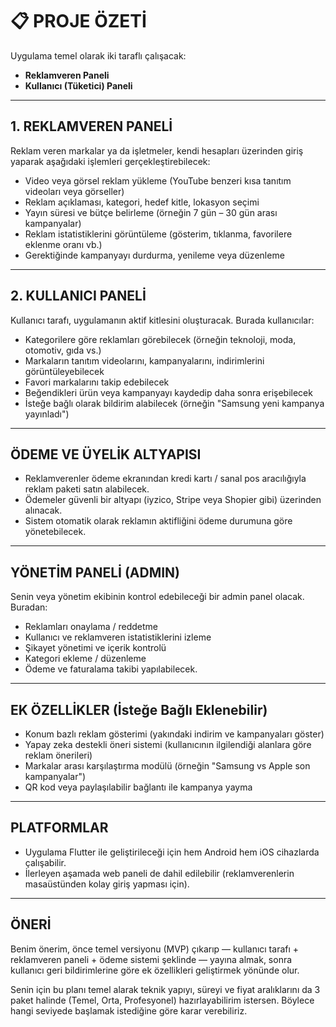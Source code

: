 # 📋 PROJE ÖZETİ

Uygulama temel olarak iki taraflı çalışacak:

- **Reklamveren Paneli**
- **Kullanıcı (Tüketici) Paneli**

---

##  1. REKLAMVEREN PANELİ

Reklam veren markalar ya da işletmeler, kendi hesapları üzerinden giriş yaparak aşağıdaki işlemleri gerçekleştirebilecek:

- Video veya görsel reklam yükleme (YouTube benzeri kısa tanıtım videoları veya görseller)
- Reklam açıklaması, kategori, hedef kitle, lokasyon seçimi
- Yayın süresi ve bütçe belirleme (örneğin 7 gün – 30 gün arası kampanyalar)
- Reklam istatistiklerini görüntüleme (gösterim, tıklanma, favorilere eklenme oranı vb.)
- Gerektiğinde kampanyayı durdurma, yenileme veya düzenleme

---

##  2. KULLANICI PANELİ

Kullanıcı tarafı, uygulamanın aktif kitlesini oluşturacak. Burada kullanıcılar:

- Kategorilere göre reklamları görebilecek (örneğin teknoloji, moda, otomotiv, gıda vs.)
- Markaların tanıtım videolarını, kampanyalarını, indirimlerini görüntüleyebilecek
- Favori markalarını takip edebilecek
- Beğendikleri ürün veya kampanyayı kaydedip daha sonra erişebilecek
- İsteğe bağlı olarak bildirim alabilecek (örneğin "Samsung yeni kampanya yayınladı")

---

##  ÖDEME VE ÜYELİK ALTYAPISI

- Reklamverenler ödeme ekranından kredi kartı / sanal pos aracılığıyla reklam paketi satın alabilecek.
- Ödemeler güvenli bir altyapı (iyzico, Stripe veya Shopier gibi) üzerinden alınacak.
- Sistem otomatik olarak reklamın aktifliğini ödeme durumuna göre yönetebilecek.

---

##  YÖNETİM PANELİ (ADMIN)

Senin veya yönetim ekibinin kontrol edebileceği bir admin panel olacak. Buradan:

- Reklamları onaylama / reddetme
- Kullanıcı ve reklamveren istatistiklerini izleme
- Şikayet yönetimi ve içerik kontrolü
- Kategori ekleme / düzenleme
- Ödeme ve faturalama takibi yapılabilecek.

---

##  EK ÖZELLİKLER (İsteğe Bağlı Eklenebilir)

- Konum bazlı reklam gösterimi (yakındaki indirim ve kampanyaları göster)
- Yapay zeka destekli öneri sistemi (kullanıcının ilgilendiği alanlara göre reklam önerileri)
- Markalar arası karşılaştırma modülü (örneğin "Samsung vs Apple son kampanyalar")
- QR kod veya paylaşılabilir bağlantı ile kampanya yayma

---

##  PLATFORMLAR

- Uygulama Flutter ile geliştirileceği için hem Android hem iOS cihazlarda çalışabilir.
- İlerleyen aşamada web paneli de dahil edilebilir (reklamverenlerin masaüstünden kolay giriş yapması için).

---

##  ÖNERİ

Benim önerim, önce temel versiyonu (MVP) çıkarıp — kullanıcı tarafı + reklamveren paneli + ödeme sistemi şeklinde — yayına almak, sonra kullanıcı geri bildirimlerine göre ek özellikleri geliştirmek yönünde olur.

Senin için bu planı temel alarak teknik yapıyı, süreyi ve fiyat aralıklarını da 3 paket halinde (Temel, Orta, Profesyonel) hazırlayabilirim istersen. Böylece hangi seviyede başlamak istediğine göre karar verebiliriz.
